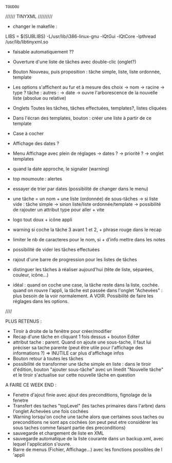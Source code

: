 	TOUDOU

////// TINYXML  /////////

- changer le makefile :

LIBS  = $(SUBLIBS)  -L/usr/lib/i386-linux-gnu -lQtGui -lQtCore -lpthread /usr/lib/libtinyxml.so

- faisable automatiquement ?? 


	
- Ouverture d'une liste de tâches avec double-clic (onglet?)
- Bouton Nouveau, puis proposition : tâche simple, liste, liste ordonnée, template
- Les options s'affichent au fur et à mesure des choix
	-> nom
	-> racine
	-> type ?
		tâche :			autres :
		-> date			-> ouvre l'arborescence de la nouvelle liste
		(absolue
		ou relative)
- Onglets Toutes les tâches, tâches effectuées, templates?, listes cliquées
- Dans l'écran des templates, bouton : créer une liste à partir de ce template
- Case à cocher
- Affichage des dates ?
- Menu Affichage avec plein de réglages
	-> dates ?
	-> priorité ?
	-> onglet templates
- quand la date approche, le signaler (warning)
- top moumoute : alertes
- essayer de trier par dates (possibilité de changer dans le menu)
- une tâche = un nom + une liste (ordonnée) de sous-tâches
	-> si liste vide : tâche simple
	-> sinon liste/liste ordonnée/template
	-> possibilité de rajouter un attribut type pour aller + vite
- logo tout doux + icône appli
- warning si coche la tâche 3 avant 1 et 2, + phrase rouge dans le recap
- limiter le nb de caracteres pour le nom, si + d'info mettre dans les notes
- possibilité de vider les tâches effectuées

- rajout d'une barre de progression pour les listes de tâches
- distinguer les tâches à réaliser aujourd'hui (tête de liste, séparées, couleur, icône...)

- idéal : quand on coche une case, la tâche reste dans la liste, cochée. quand on rouvre l'appli, la tâche est passée dans l'onglet "Achevées" : plus besoin de la voir normalement.
A VOIR. Possibilité de faire les réglages dans les options.

////

PLUS RETENUS :
- Tiroir à droite de la fenêtre pour créer/modifier
- Recap d'une tâche en cliquant 1 fois dessus + bouton Editer
- attribut tache : parent. Quand on ajoute une sous-tache, il faut lui préciser sa tache parente (peut être utile pour l'affichage des informations ?)
=> INUTILE car plus d'affichage infos
- Bouton retour à toutes les tâches
- possibilité de transformer une tâche simple en liste : dans le tiroir d'édition, bouton "ajouter sous-tâche" avec un linedit "Nouvelle tâche" et le tiroir s'actualise sur cette nouvelle tâche en question


A FAIRE CE WEEK END :

- Fenetre d'ajout finie avec ajout des preconditions, fignolage de la fenetre
- Transfert des taches "topLevel" (les taches primaires dans l'arbre) dans l'onglet Achevées une fois cochées
- Warning lorsqu'on coche une tache alors que certaines sous taches ou preconditions ne sont aps cochées (on peut peut etre considérer les sous taches comme faisant partie des preconditions)
- sauvegarde et chargement de liste en XML
- sauvegarde automatique de la liste courante dans un backup.xml, avec lequel l'application s'ouvre.
- Barre de menus (Fichier, Affichage...) avec les fonctions possibles de l 'appli
